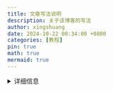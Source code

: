 ```yaml
---
title: 文章写法说明
description: 关于该博客的写法
author: xingshuang
date: 2024-10-22 00:34:00 +0800
categories: [教程]
pin: true
math: true
mermaid: true
---
```



<details class="details-block" markdown="1">
<summary>详细信息 </summary>
床前明月光，疑是地上霜。举头望明月，低头思故乡。

$$
x^2 + y^2 =z^2, \quad x_{1,2} = \frac{-b\pm\sqrt{b^2-4ac}}{2a}
$$

</details>